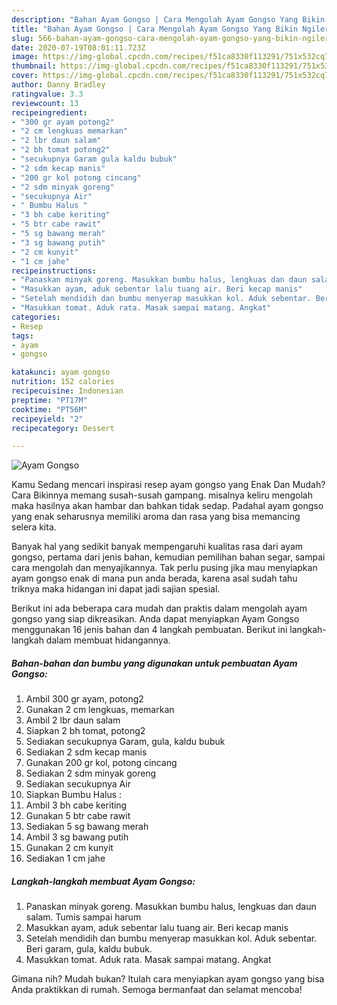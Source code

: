 ```yaml
---
description: "Bahan Ayam Gongso | Cara Mengolah Ayam Gongso Yang Bikin Ngiler"
title: "Bahan Ayam Gongso | Cara Mengolah Ayam Gongso Yang Bikin Ngiler"
slug: 566-bahan-ayam-gongso-cara-mengolah-ayam-gongso-yang-bikin-ngiler
date: 2020-07-19T08:01:11.723Z
image: https://img-global.cpcdn.com/recipes/f51ca8330f113291/751x532cq70/ayam-gongso-foto-resep-utama.jpg
thumbnail: https://img-global.cpcdn.com/recipes/f51ca8330f113291/751x532cq70/ayam-gongso-foto-resep-utama.jpg
cover: https://img-global.cpcdn.com/recipes/f51ca8330f113291/751x532cq70/ayam-gongso-foto-resep-utama.jpg
author: Danny Bradley
ratingvalue: 3.3
reviewcount: 13
recipeingredient:
- "300 gr ayam potong2"
- "2 cm lengkuas memarkan"
- "2 lbr daun salam"
- "2 bh tomat potong2"
- "secukupnya Garam gula kaldu bubuk"
- "2 sdm kecap manis"
- "200 gr kol potong cincang"
- "2 sdm minyak goreng"
- "secukupnya Air"
- " Bumbu Halus "
- "3 bh cabe keriting"
- "5 btr cabe rawit"
- "5 sg bawang merah"
- "3 sg bawang putih"
- "2 cm kunyit"
- "1 cm jahe"
recipeinstructions:
- "Panaskan minyak goreng. Masukkan bumbu halus, lengkuas dan daun salam. Tumis sampai harum"
- "Masukkan ayam, aduk sebentar lalu tuang air. Beri kecap manis"
- "Setelah mendidih dan bumbu menyerap masukkan kol. Aduk sebentar. Beri garam, gula, kaldu bubuk."
- "Masukkan tomat. Aduk rata. Masak sampai matang. Angkat"
categories:
- Resep
tags:
- ayam
- gongso

katakunci: ayam gongso 
nutrition: 152 calories
recipecuisine: Indonesian
preptime: "PT17M"
cooktime: "PT56M"
recipeyield: "2"
recipecategory: Dessert

---
```



![Ayam Gongso](https://img-global.cpcdn.com/recipes/f51ca8330f113291/751x532cq70/ayam-gongso-foto-resep-utama.jpg)

Kamu Sedang mencari inspirasi resep ayam gongso yang Enak Dan Mudah? Cara Bikinnya memang susah-susah gampang. misalnya keliru mengolah maka hasilnya akan hambar dan bahkan tidak sedap. Padahal ayam gongso yang enak seharusnya memiliki aroma dan rasa yang bisa memancing selera kita.

Banyak hal yang sedikit banyak mempengaruhi kualitas rasa dari ayam gongso, pertama dari jenis bahan, kemudian pemilihan bahan segar, sampai cara mengolah dan menyajikannya. Tak perlu pusing jika mau menyiapkan ayam gongso enak di mana pun anda berada, karena asal sudah tahu triknya maka hidangan ini dapat jadi sajian spesial.




Berikut ini ada beberapa cara mudah dan praktis dalam mengolah ayam gongso yang siap dikreasikan. Anda dapat menyiapkan Ayam Gongso menggunakan 16 jenis bahan dan 4 langkah pembuatan. Berikut ini langkah-langkah dalam membuat hidangannya.

<!--inarticleads1-->

##### Bahan-bahan dan bumbu yang digunakan untuk pembuatan Ayam Gongso:

1. Ambil 300 gr ayam, potong2
1. Gunakan 2 cm lengkuas, memarkan
1. Ambil 2 lbr daun salam
1. Siapkan 2 bh tomat, potong2
1. Sediakan secukupnya Garam, gula, kaldu bubuk
1. Sediakan 2 sdm kecap manis
1. Gunakan 200 gr kol, potong cincang
1. Sediakan 2 sdm minyak goreng
1. Sediakan secukupnya Air
1. Siapkan  Bumbu Halus :
1. Ambil 3 bh cabe keriting
1. Gunakan 5 btr cabe rawit
1. Sediakan 5 sg bawang merah
1. Ambil 3 sg bawang putih
1. Gunakan 2 cm kunyit
1. Sediakan 1 cm jahe




<!--inarticleads2-->

##### Langkah-langkah membuat Ayam Gongso:

1. Panaskan minyak goreng. Masukkan bumbu halus, lengkuas dan daun salam. Tumis sampai harum
1. Masukkan ayam, aduk sebentar lalu tuang air. Beri kecap manis
1. Setelah mendidih dan bumbu menyerap masukkan kol. Aduk sebentar. Beri garam, gula, kaldu bubuk.
1. Masukkan tomat. Aduk rata. Masak sampai matang. Angkat




Gimana nih? Mudah bukan? Itulah cara menyiapkan ayam gongso yang bisa Anda praktikkan di rumah. Semoga bermanfaat dan selamat mencoba!
